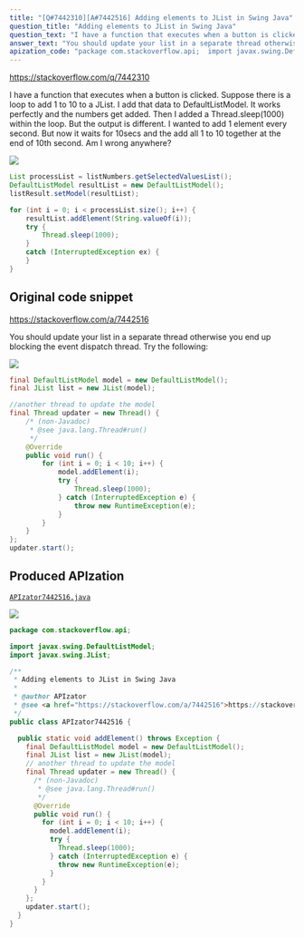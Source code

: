 ```yaml
---
title: "[Q#7442310][A#7442516] Adding elements to JList in Swing Java"
question_title: "Adding elements to JList in Swing Java"
question_text: "I have a function that executes when a button is clicked. Suppose there is a loop to add 1 to 10 to a JList. I add that data to DefaultListModel. It works perfectly and the numbers get added. Then I added a Thread.sleep(1000) within the loop. But the output is different. I wanted to add 1 element every second. But now it waits for 10secs and the add all 1 to 10 together at the end of 10th second. Am I wrong anywhere?"
answer_text: "You should update your list in a separate thread otherwise you end up blocking the event dispatch thread. Try the following:"
apization_code: "package com.stackoverflow.api;  import javax.swing.DefaultListModel; import javax.swing.JList;  /**  * Adding elements to JList in Swing Java  *  * @author APIzator  * @see <a href=\"https://stackoverflow.com/a/7442516\">https://stackoverflow.com/a/7442516</a>  */ public class APIzator7442516 {    public static void addElement() throws Exception {     final DefaultListModel model = new DefaultListModel();     final JList list = new JList(model);     // another thread to update the model     final Thread updater = new Thread() {       /* (non-Javadoc)        * @see java.lang.Thread#run()        */       @Override       public void run() {         for (int i = 0; i < 10; i++) {           model.addElement(i);           try {             Thread.sleep(1000);           } catch (InterruptedException e) {             throw new RuntimeException(e);           }         }       }     };     updater.start();   } }"
---
```


https://stackoverflow.com/q/7442310

I have a function that executes when a button is clicked. Suppose there is a loop to add 1 to 10 to a JList. I add that data to DefaultListModel. It works perfectly and the numbers get added. Then I added a Thread.sleep(1000) within the loop. But the output is different. I wanted to add 1 element every second. But now it waits for 10secs and the add all 1 to 10 together at the end of 10th second. Am I wrong anywhere?


<div class="code-logo"><img src="/stackoverflow.png" /></div>

```java
List processList = listNumbers.getSelectedValuesList();
DefaultListModel resultList = new DefaultListModel();
listResult.setModel(resultList);

for (int i = 0; i < processList.size(); i++) {
    resultList.addElement(String.valueOf(i));
    try {
        Thread.sleep(1000);
    }
    catch (InterruptedException ex) {
    }
}
```


## Original code snippet

https://stackoverflow.com/a/7442516

You should update your list in a separate thread otherwise you end up blocking the event dispatch thread.
Try the following:

<div class="code-logo"><img src="/stackoverflow.png" /></div>

```java
final DefaultListModel model = new DefaultListModel();
final JList list = new JList(model);

//another thread to update the model
final Thread updater = new Thread() {
    /* (non-Javadoc)
     * @see java.lang.Thread#run()
     */
    @Override
    public void run() {
        for (int i = 0; i < 10; i++) {
            model.addElement(i);
            try {
                Thread.sleep(1000);
            } catch (InterruptedException e) {
                throw new RuntimeException(e);
            }
        }
    }
};
updater.start();
```

## Produced APIzation

[`APIzator7442516.java`](https://github.com/pasqualesalza/apization-temp/raw/main/data/search/APIzator7442516.java)

<div class="code-logo"><img src="/apizator.png" /></div>

```java
package com.stackoverflow.api;

import javax.swing.DefaultListModel;
import javax.swing.JList;

/**
 * Adding elements to JList in Swing Java
 *
 * @author APIzator
 * @see <a href="https://stackoverflow.com/a/7442516">https://stackoverflow.com/a/7442516</a>
 */
public class APIzator7442516 {

  public static void addElement() throws Exception {
    final DefaultListModel model = new DefaultListModel();
    final JList list = new JList(model);
    // another thread to update the model
    final Thread updater = new Thread() {
      /* (non-Javadoc)
       * @see java.lang.Thread#run()
       */
      @Override
      public void run() {
        for (int i = 0; i < 10; i++) {
          model.addElement(i);
          try {
            Thread.sleep(1000);
          } catch (InterruptedException e) {
            throw new RuntimeException(e);
          }
        }
      }
    };
    updater.start();
  }
}

```